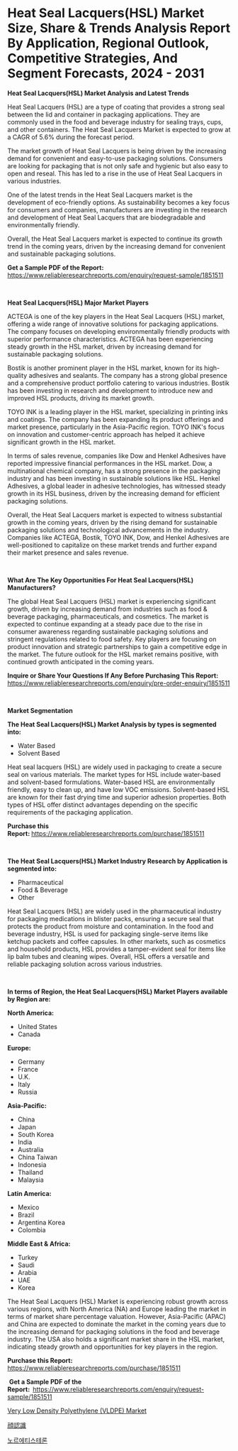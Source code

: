 <p><h1>Heat Seal Lacquers(HSL) Market Size, Share & Trends Analysis Report By Application, Regional Outlook, Competitive Strategies, And Segment Forecasts, 2024 - 2031</h1></p><p><strong>Heat Seal Lacquers(HSL) Market Analysis and Latest Trends</strong></p>
<p><p>Heat Seal Lacquers (HSL) are a type of coating that provides a strong seal between the lid and container in packaging applications. They are commonly used in the food and beverage industry for sealing trays, cups, and other containers. The Heat Seal Lacquers Market is expected to grow at a CAGR of 5.6% during the forecast period.</p><p>The market growth of Heat Seal Lacquers is being driven by the increasing demand for convenient and easy-to-use packaging solutions. Consumers are looking for packaging that is not only safe and hygienic but also easy to open and reseal. This has led to a rise in the use of Heat Seal Lacquers in various industries.</p><p>One of the latest trends in the Heat Seal Lacquers market is the development of eco-friendly options. As sustainability becomes a key focus for consumers and companies, manufacturers are investing in the research and development of Heat Seal Lacquers that are biodegradable and environmentally friendly.</p><p>Overall, the Heat Seal Lacquers market is expected to continue its growth trend in the coming years, driven by the increasing demand for convenient and sustainable packaging solutions.</p></p>
<p><strong>Get a Sample PDF of the Report:&nbsp;</strong> <a href="https://www.reliableresearchreports.com/enquiry/request-sample/1851511">https://www.reliableresearchreports.com/enquiry/request-sample/1851511</a></p>
<p>&nbsp;</p>
<p><strong>Heat Seal Lacquers(HSL) Major Market Players</strong></p>
<p><p>ACTEGA is one of the key players in the Heat Seal Lacquers (HSL) market, offering a wide range of innovative solutions for packaging applications. The company focuses on developing environmentally friendly products with superior performance characteristics. ACTEGA has been experiencing steady growth in the HSL market, driven by increasing demand for sustainable packaging solutions.</p><p>Bostik is another prominent player in the HSL market, known for its high-quality adhesives and sealants. The company has a strong global presence and a comprehensive product portfolio catering to various industries. Bostik has been investing in research and development to introduce new and improved HSL products, driving its market growth.</p><p>TOYO INK is a leading player in the HSL market, specializing in printing inks and coatings. The company has been expanding its product offerings and market presence, particularly in the Asia-Pacific region. TOYO INK's focus on innovation and customer-centric approach has helped it achieve significant growth in the HSL market.</p><p>In terms of sales revenue, companies like Dow and Henkel Adhesives have reported impressive financial performances in the HSL market. Dow, a multinational chemical company, has a strong presence in the packaging industry and has been investing in sustainable solutions like HSL. Henkel Adhesives, a global leader in adhesive technologies, has witnessed steady growth in its HSL business, driven by the increasing demand for efficient packaging solutions.</p><p>Overall, the Heat Seal Lacquers market is expected to witness substantial growth in the coming years, driven by the rising demand for sustainable packaging solutions and technological advancements in the industry. Companies like ACTEGA, Bostik, TOYO INK, Dow, and Henkel Adhesives are well-positioned to capitalize on these market trends and further expand their market presence and sales revenue.</p></p>
<p>&nbsp;</p>
<p><strong>What Are The Key Opportunities For Heat Seal Lacquers(HSL) Manufacturers?</strong></p>
<p><p>The global Heat Seal Lacquers (HSL) market is experiencing significant growth, driven by increasing demand from industries such as food & beverage packaging, pharmaceuticals, and cosmetics. The market is expected to continue expanding at a steady pace due to the rise in consumer awareness regarding sustainable packaging solutions and stringent regulations related to food safety. Key players are focusing on product innovation and strategic partnerships to gain a competitive edge in the market. The future outlook for the HSL market remains positive, with continued growth anticipated in the coming years.</p></p>
<p><strong>Inquire or Share Your Questions If Any Before Purchasing This Report:</strong> <a href="https://www.reliableresearchreports.com/enquiry/pre-order-enquiry/1851511">https://www.reliableresearchreports.com/enquiry/pre-order-enquiry/1851511</a></p>
<p>&nbsp;</p>
<p><strong>Market Segmentation</strong></p>
<p><strong>The Heat Seal Lacquers(HSL) Market Analysis by types is segmented into:</strong></p>
<p><ul><li>Water Based</li><li>Solvent Based</li></ul></p>
<p><p>Heat seal lacquers (HSL) are widely used in packaging to create a secure seal on various materials. The market types for HSL include water-based and solvent-based formulations. Water-based HSL are environmentally friendly, easy to clean up, and have low VOC emissions. Solvent-based HSL are known for their fast drying time and superior adhesion properties. Both types of HSL offer distinct advantages depending on the specific requirements of the packaging application.</p></p>
<p><strong>Purchase this Report:&nbsp;</strong><a href="https://www.reliableresearchreports.com/purchase/1851511">https://www.reliableresearchreports.com/purchase/1851511</a></p>
<p>&nbsp;</p>
<p><strong>The Heat Seal Lacquers(HSL) Market Industry Research by Application is segmented into:</strong></p>
<p><ul><li>Pharmaceutical</li><li>Food & Beverage</li><li>Other</li></ul></p>
<p><p>Heat Seal Lacquers (HSL) are widely used in the pharmaceutical industry for packaging medications in blister packs, ensuring a secure seal that protects the product from moisture and contamination. In the food and beverage industry, HSL is used for packaging single-serve items like ketchup packets and coffee capsules. In other markets, such as cosmetics and household products, HSL provides a tamper-evident seal for items like lip balm tubes and cleaning wipes. Overall, HSL offers a versatile and reliable packaging solution across various industries.</p></p>
<p>&nbsp;</p>
<p><strong>In terms of Region, the Heat Seal Lacquers(HSL) Market Players available by Region are:</strong></p>
<p>
    <p> <strong> North America: </strong>
        <ul>
            <li>United States</li>
            <li>Canada</li>
        </ul>
        </p> 
    <p> <strong> Europe: </strong>
        <ul>
            <li>Germany</li>
            <li>France</li>
            <li>U.K.</li>
            <li>Italy</li>
            <li>Russia</li>
        </ul>
        </p> 
    <p> <strong> Asia-Pacific: </strong>
        <ul>
            <li>China</li>
            <li>Japan</li>
            <li>South Korea</li>
            <li>India</li>
            <li>Australia</li>
            <li>China Taiwan</li>
            <li>Indonesia</li>
            <li>Thailand</li>
            <li>Malaysia</li>
        </ul>
        </p> 
    <p> <strong> Latin America: </strong>
        <ul>
            <li>Mexico</li>
            <li>Brazil</li>
            <li>Argentina Korea</li>
            <li>Colombia</li>
        </ul>
        </p> 
    <p> <strong> Middle East & Africa: </strong>
        <ul>
            <li>Turkey</li>
            <li>Saudi</li>
            <li>Arabia</li>
            <li>UAE</li>
            <li>Korea</li>
        </ul>
    </p>
    </p>
<p><p>The Heat Seal Lacquers (HSL) Market is experiencing robust growth across various regions, with North America (NA) and Europe leading the market in terms of market share percentage valuation. However, Asia-Pacific (APAC) and China are expected to dominate the market in the coming years due to the increasing demand for packaging solutions in the food and beverage industry. The USA also holds a significant market share in the HSL market, indicating steady growth and opportunities for key players in the region.</p></p>
<p><strong>Purchase this Report: </strong><a href="https://www.reliableresearchreports.com/purchase/1851511">https://www.reliableresearchreports.com/purchase/1851511</a></p>
<p>&nbsp;<strong>Get a Sample PDF of the Report:&nbsp;&nbsp;</strong><a href="https://www.reliableresearchreports.com/enquiry/request-sample/1851511">https://www.reliableresearchreports.com/enquiry/request-sample/1851511</a></p>
<p><strong></strong></p>
<p><p><a href="https://github.com/JameTravis/Market-Research-Report-List-4/blob/main/very-low-density-polyethylene-vldpe-market.md">Very Low Density Polyethylene (VLDPE) Market</a></p><p><a href="https://github.com/mohamedbakry57/Market-Research-Report-List-3/blob/main/85372061550.md">顔認識</a></p><p><a href="https://github.com/laholand/Market-Research-Report-List-3/blob/main/34187951152.md">노르에티스테론</a></p></p>